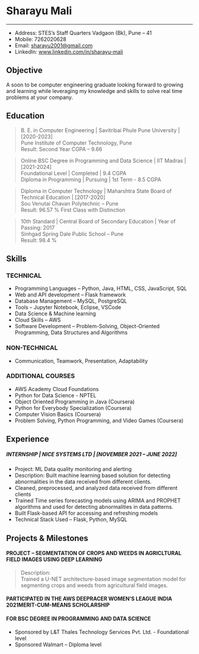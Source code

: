 # Sharayu Mali
---

- Address: STES’s Staff Quarters Vadgaon (Bk), Pune – 41
- Mobile: 7262020628
- Email: sharayu2001@gmail.com
- LinkedIn: www.linkedin.com/in/sharayu-mali
## Objective
A soon to be computer engineering graduate looking forward to growing and learning while leveraging my knowledge and skills
to solve real time problems at your company.
## Education
> B. E. in Computer Engineering | Savitribai Phule Pune University | [2020-2023]   
> Pune Institute of Computer Technology, Pune    
> Result: Second Year CGPA – 9.66    

> Online BSC Degree in Programming and Data Science | IIT Madras | [2021-2024]  
> Foundational Level | Completed | 9.4 CGPA  
> Diploma in Programming | Pursuing | 1st Term - 8.5 CGPA  

> Diploma in Computer Technology | Maharshtra State Board of Technical Education | [2017-2020]  
> Sou Venutai Chavan Polytechnic – Pune  
> Result: 96.57 % First Class with Distinction  

> 10th Standard | Central Board of Secondary Education | Year of Passing: 2017  
> Sinhgad Spring Dale Public School – Pune  
> Result: 98.4 %  

## Skills
### TECHNICAL
- Programming Languages – Python, Java, HTML, CSS, JavaScript, SQL  
- Web and API development – Flask framework  
- Database Management – MySQL, PostgreSQL  
- Tools – Jupyter Notebook, Eclipse, VSCode  
- Data Science & Machine learning  
- Cloud Skills – AWS  
- Software Development – Problem-Solving, Object-Oriented Programming, Data Structures and Algorithms  
### NON-TECHNICAL
- Communication, Teamwork, Presentation, Adaptability
### ADDITIONAL COURSES
- AWS Academy Cloud Foundations  
- Python for Data Science - NPTEL  
- Object Oriented Programming in Java (Coursera)  
- Python for Everybody Specialization (Coursera)  
- Computer Vision Basics (Coursera)  
- Problem Solving, Python Programming, and Video Games (Coursera)
## Experience
##### INTERNSHIP | NICE SYSTEMS LTD | [NOVEMBER 2021 – JUNE 2022]
- Project: ML Data quality monitoring and alerting
- Description: Built machine learning based solution for detecting abnormalities in the data received from different clients.
- Cleaned, preprocessed, and analyzed data received from different clients
- Trained Time series forecasting models using ARIMA and PROPHET algorithms and used for detecting abnormalities in
data patterns.
- Built Flask-based API for accessing and refreshing models
- Technical Stack Used – Flask, Python, MySQL
## Projects & Milestones
#### PROJECT – SEGMENTATION OF CROPS AND WEEDS IN AGRICLTURAL FIELD IMAGES USING DEEP LEARNING
> Description:  
>  Trained a U-NET architecture-based image segmentation model for segmenting crops and weeds from agricultural
field images.
#### PARTICIPATED IN THE AWS DEEPRACER WOMEN’S LEAGUE INDIA 2021MERIT-CUM-MEANS SCHOLARSHIP
#### FOR BSC DEGREE IN PROGRAMMING AND DATA SCIENCE
- Sponsored by L&T Thales Technology Services Pvt. Ltd. - Foundational level
- Sponsored Walmart – Diploma level
